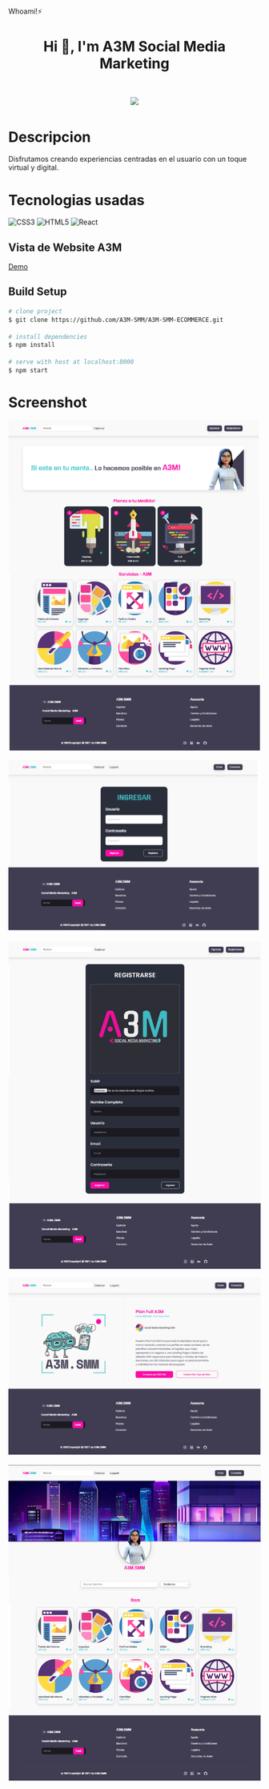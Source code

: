 Whoami!⚡

<h1 align="center">Hi 👋, I'm A3M Social Media Marketing</h1>

<div align="center">
    <h1> <img src="https://a3m-smm.netlify.app/img/contact-img.png" width="500px"></h1>
</div>

# Descripcion
Disfrutamos creando experiencias centradas en el usuario con un toque virtual y digital. 


# Tecnologias usadas
 ![CSS3](https://img.shields.io/badge/css3-%231572B6.svg?style=for-the-badge&logo=css3&logoColor=white) ![HTML5](https://img.shields.io/badge/html5-%23E34F26.svg?style=for-the-badge&logo=html5&logoColor=white) ![React](https://img.shields.io/badge/react-%2320232a.svg?style=for-the-badge&logo=react&logoColor=%2361DAFB)
      
## Vista de Website A3M
[Demo](https://a3m-smm.netlify.app/)

## Build Setup

``` bash
# clone project
$ git clone https://github.com/A3M-SMM/A3M-SMM-ECOMMERCE.git

# install dependencies
$ npm install

# serve with host at localhost:8000
$ npm start
```

# Screenshot
!["React Ecommerce App"](src/assets/ss1.png)

!["React Ecommerce App"](src/assets/ss2.png)

!["React Ecommerce App"](src/assets/ss3.png)

!["React Ecommerce App"](src/assets/ss4.png)

!["React Ecommerce App"](src/assets/ss5.png)
